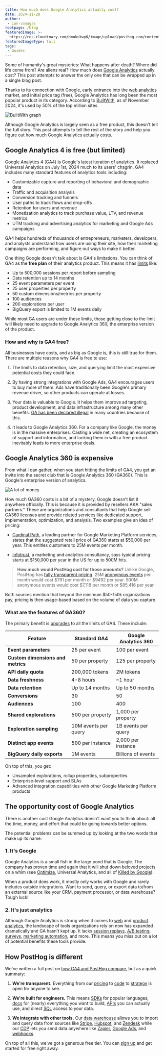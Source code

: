 ```yaml
---
title: How much does Google Analytics actually cost?
date: 2024-11-28
author:
 - ian-vanagas
rootpage: /blog
featuredImage: >-
  https://res.cloudinary.com/dmukukwp6/image/upload/posthog.com/contents/images/blog/posthog-vs-ga4/posthog-vs-ga4.jpeg
featuredImageType: full
tags:
 - Guides
---
```


Some of humanity's great mysteries: What happens after death? Where did life come from? Are aliens real? How much does [Google Analytics](/blog/google-analytics-to-posthog) actually cost? This post attempts to answer the only one that can be wrapped up in a single blog post. 

Thanks to its connection with Google, early entrance into the [web analytics](/web-analytics) market, and initial price tag (free), Google Analytics has long been the most popular product in its category. According to [BuiltWith](https://trends.builtwith.com/analytics/Google-Analytics), as of November 2024, it's used by 50% of the top million sites.

![BuiltWith graph](https://res.cloudinary.com/dmukukwp6/image/upload/Clean_Shot_2024_11_29_at_10_42_08_d308dcfae1.png)

Although Google Analytics is largely seen as a free product, this doesn't tell the full story. This post attempts to tell the rest of the story and help you figure out how much Google Analytics actually costs. 

## Google Analytics 4 is free (but limited)

[Google Analytics 4](/blog/posthog-vs-ga4) (GA4) is Google's latest iteration of analytics. It replaced Universal Analytics on July 1st, 2024 much to its users' chagrin. GA4 includes many standard features of analytics tools including:

- Customizable capture and reporting of behavioral and demographic data
- Traffic and acquisition analysis
- Conversion tracking and funnels
- User paths to track flows and drop-offs
- Retention for users and revenue
- Monetization analytics to track purchase value, LTV, and revenue metrics
- UTM tracking and advertising analytics for marketing and Google Ads campaigns

GA4 helps hundreds of thousands of entrepreneurs, marketers, developers, and analysts understand how users are using their site, how their marketing campaigns are performing, and figure out ways to make it better.

One thing Google doesn't talk about is GA4's limitations. You can think of GA4 as the **free plan** of their analytics product. This means it has [limits](https://support.google.com/analytics/answer/11202874?sjid=1063875790934107320-NC) like:

- Up to 500,000 sessions per report before sampling
- Data retention up to 14 months
- 25 event parameters per event
- 25 user properties per property
- 50 custom dimensions/metrics per property
- 100 audiences
- 200 explorations per user
- BigQuery export is limited to 1M events daily

While most GA users are under these limits, those getting close to the limit will likely need to upgrade to Google Analytics 360, the enterprise version of the product.

### How and why is GA4 free?

All businesses have costs, and as big as Google is, this is still true for them. There are multiple reasons why GA4 is free to use:

1. The limits to data retention, size, and querying limit the most expensive potential costs they could face.

2. By having strong integrations with Google Ads, GA4 encourages users to buy more of them. Ads have traditionally been Google's primary revenue driver, so other products can operate at losses.

3. Your data is valuable to Google. It helps them improve ad targeting, product development, and data infrastructure among many other benefits. [GA has been declared illegal](/blog/is-google-analytics-illegal-microsite) in many countries because of this.

4. It leads to Google Analytics 360. For a company like Google, the money is in the massive enterprises. Casting a wide net, creating an ecosystem of support and information, and locking them in with a free product inevitably leads to more enterprise deals.

## Google Analytics 360 is expensive

From what I can gather, when you start hitting the limits of GA4, you get an invite into the secret club that is Google Analytics 360 (GA360). This is Google's enterprise version of analytics.

![A lot of money](https://res.cloudinary.com/dmukukwp6/image/upload/image_ec753abf75.png)

How much GA360 costs is a bit of a mystery, Google doesn't list it anywhere officially. This is because it is provided by resellers AKA "sales partners." These are organizations and consultants that help Google sell GA360 licenses and provide related services like dedicated support, implementation, optimization, and analysis. Two examples give an idea of pricing:

- [Cardinal Path](https://www.cardinalpath.com/blog/ua-360-vs-ga4-360-pricing-model), a leading partner for Google Marketing Platform services, states that the suggested retail price of GA360 starts at $50,000 per year. This entitles customers to 25M events per month.

- [Infotrust](https://infotrust.com/wp-content/uploads/2018/10/google-analytics-adobe-analytics.pdf), a marketing and analytics consultancy, says typical pricing starts at $150,000 per year in the US for up to 500M hits.

> **How much would PostHog cost for those amounts?** Unlike Google, PostHog has [fully transparent pricing](/pricing). 25M [anonymous events](/docs/data/anonymous-vs-identified-events) per month would cost $791 per month or $9492 per year. 500M anonymous events would cost $7,118 per month or $85,416 per year.

Both sources mention that beyond the minimum $50-150k organizations pay, pricing is then usage-based based on the volume of data you capture. 

### What are the features of GA360?

The primary benefit is [upgrades](https://support.google.com/analytics/answer/11202874?sjid=1063875790934107320-NC) to all the limits of GA4. These include:

| **Feature** | **Standard GA4** | **Google Analytics 360** |
| --- | --- | --- |
| **Event parameters** | 25 per event | 100 per event |
| **Custom dimensions and metrics** | 50 per property | 125 per property |
| **API daily quota** | 200,000 tokens | 2M tokens |
| **Data freshness** | 4-8 hours | ~1 hour |
| **Data retention** | Up to 14 months | Up to 50 months |
| **Conversions** | 30 | 50 |
| **Audiences** | 100 | 400 |
| **Shared explorations** | 500 per property | 1,000 per property |
| **Exploration sampling** | 10M events per query | 1B events per query |
| **Distinct app events** | 500 per instance | 2,000 per instance |
| **BigQuery daily exports** | 1M events | Billions of events |

On top of this, you get:

- Unsampled explorations, rollup properties, subproperties
- Enterprise-level support and SLAs
- Advanced integration capabilities with other Google Marketing Platform products

## The opportunity cost of Google Analytics

There is another cost Google Analytics doesn't want you to think about: all the time, money, and effort that could be going towards better options.

The potential problems can be summed up by looking at the two words that make up its name:

### 1. It's Google

Google Analytics is a small fish in the large pond that is Google. The company has proven time and again that it will shut down beloved projects on a whim (see [Optimize](/blog/google-optimize-alternatives), Universal Analytics, and all of [Killed by Google](https://killedbygoogle.com/)). 

When a product does work, it mostly only works with Google and rarely includes outside integrations. Want to send, query, or export data to/from an external source like your CRM, payment processor, or data warehouse? Tough luck!

### 2. It's just analytics

Although Google Analytics is strong when it comes to [web](/web-analytics) and [product analytics](/product-analytics), the landscape of tools organizations rely on now has expanded dramatically and GA hasn't kept up. It lacks [session replays](/session-replay), [A/B testing](/experiments), [surveys](/surveys), [marketing automation](/cdp), and more. This means you miss out on a lot of potential benefits these tools provide.

## How PostHog is different

We've written a full post on [how GA4 and PostHog compare](/blog/posthog-vs-ga4), but as a quick summary:

1. **We're transparent.** Everything from our [pricing](/pricing) to [code](https://github.com/PostHog/posthog) to [strategy](/handbook) is open for anyone to see.

2. **We're built for engineers.** This means [SDKs](/docs/libraries) for popular languages, [docs](/docs) for (nearly) everything you want to build, [APIs](/docs/api) you can actually use, and direct [SQL](/docs/hogql) access to your data.

3. **We integrate with other tools.** Our [data warehouse](/docs/data-warehouse) allows you to import and query data from sources like [Stripe](/tutorials/stripe-reports), [Hubspot](/tutorials/hubspot-reports), and [Zendesk](/tutorials/zendesk-reports) while our [CDP](/docs/cdp) lets you send data anywhere like [Zapier](/docs/cdp/destinations/zapier), [Google Ads](/docs/cdp/destinations/google-ads), and [webhooks](/docs/cdp/destinations/webhook).

On top of all this, we've got a generous free tier. You can [sign up](https://us.posthog.com/signup) and get started for free right away. 
